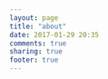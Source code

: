 ```yaml
---
layout: page
title: "about"
date: 2017-01-29 20:35
comments: true
sharing: true
footer: true
---
```

